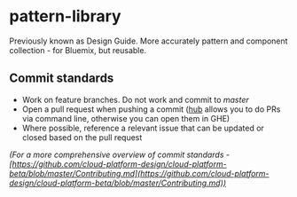 # pattern-library
Previously known as Design Guide. More accurately pattern and component collection - for Bluemix, but reusable.

## Commit standards

* Work on feature branches. Do not work and commit to *master*
* Open a pull request when pushing a commit ([hub](https://github.com/github/hub) allows you to do PRs via command line, otherwise you can open them in GHE)
* Where possible, reference a relevant issue that can be updated or closed based on the pull request

*(For a more comprehensive overview of commit standards - [https://github.com/cloud-platform-design/cloud-platform-beta/blob/master/Contributing.md](https://github.com/cloud-platform-design/cloud-platform-beta/blob/master/Contributing.md))*
